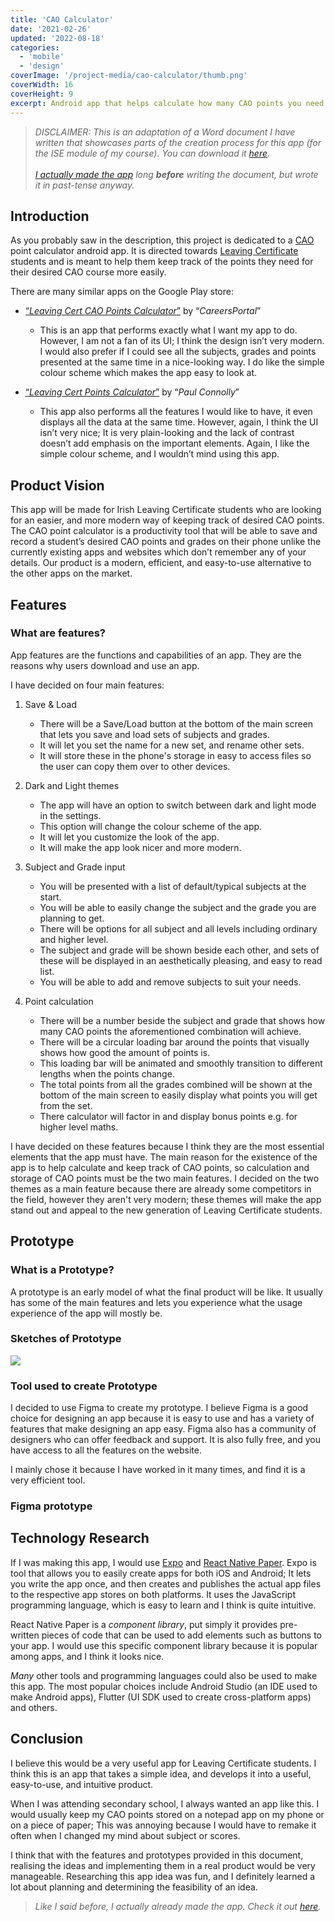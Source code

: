 ```yaml
---
title: 'CAO Calculator'
date: '2021-02-26'
updated: '2022-08-18'
categories:
  - 'mobile'
  - 'design'
coverImage: '/project-media/cao-calculator/thumb.png'
coverWidth: 16
coverHeight: 9
excerpt: Android app that helps calculate how many CAO points you need to qualify for a course.
---
```


<script>
    import FigmaFrame from '$lib/components/FigmaFrame.svelte'
</script>

> _DISCLAIMER: This is an adaptation of a Word document I have written that showcases parts of the creation process for this app (for the ISE module of my course). You can download it [here](/project-media/cao-calculator/App.docx). <br><br> [I actually made the app](https://leavingcertcao.xyz/) long **before** writing the document, but wrote it in past-tense anyway._

## Introduction

As you probably saw in the description, this project is dedicated to a [CAO](https://www.cao.ie/) point calculator android app. It is directed towards [Leaving Certificate](https://www.citizensinformation.ie/en/education/state_examinations/established_leaving_certificate.html) students and is meant to help them keep track of the points they need for their desired CAO course more easily.

There are many similar apps on the Google Play store:

- [“_Leaving Cert CAO Points Calculator_”](https://play.google.com/store/apps/details?id=com.pointscalculate) by “_CareersPortal_”

  - This is an app that performs exactly what I want my app to do. However, I am not a fan of its UI; I think the design isn’t very modern. I would also prefer if I could see all the subjects, grades and points presented at the same time in a nice-looking way. I do like the simple colour scheme which makes the app easy to look at.

- [“_Leaving Cert Points Calculator_”](https://play.google.com/store/apps/details?id=ie.psdcon.paul.leavingcertcalculator) by “_Paul Connolly_”
  - This app also performs all the features I would like to have, it even displays all the data at the same time. However, again, I think the UI isn’t very nice; It is very plain-looking and the lack of contrast doesn’t add emphasis on the important elements. Again, I like the simple colour scheme, and I wouldn’t mind using this app.

## Product Vision

This app will be made for Irish Leaving Certificate students who are looking for an easier, and more modern way of keeping track of desired CAO points. The CAO point calculator is a productivity tool that will be able to save and record a student’s desired CAO points and grades on their phone unlike the currently existing apps and websites which don’t remember any of your details. Our product is a modern, efficient, and easy-to-use alternative to the other apps on the market.

## Features

### What are features?

App features are the functions and capabilities of an app. They are the reasons why users download and use an app.

I have decided on four main features:

1. Save & Load

   - There will be a Save/Load button at the bottom of the main screen that lets you save and load sets of subjects and grades.
   - It will let you set the name for a new set, and rename other sets.
   - It will store these in the phone's storage in easy to access files so the user can copy them over to other devices.

2. Dark and Light themes

   - The app will have an option to switch between dark and light mode in the settings.
   - This option will change the colour scheme of the app.
   - It will let you customize the look of the app.
   - It will make the app look nicer and more modern.

3. Subject and Grade input

   - You will be presented with a list of default/typical subjects at the start.
   - You will be able to easily change the subject and the grade you are planning to get.
   - There will be options for all subject and all levels including ordinary and higher level.
   - The subject and grade will be shown beside each other, and sets of these will be displayed in an aesthetically pleasing, and easy to read list.
   - You will be able to add and remove subjects to suit your needs.

4. Point calculation
   - There will be a number beside the subject and grade that shows how many CAO points the aforementioned combination will achieve.
   - There will be a circular loading bar around the points that visually shows how good the amount of points is.
   - This loading bar will be animated and smoothly transition to different lengths when the points change.
   - The total points from all the grades combined will be shown at the bottom of the main screen to easily display what points you will get from the set.
   - There calculator will factor in and display bonus points e.g. for higher level maths.

I have decided on these features because I think they are the most essential elements that the app must have. The main reason for the existence of the app is to help calculate and keep track of CAO points, so calculation and storage of CAO points must be the two main features. I decided on the two themes as a main feature because there are already some competitors in the field, however they aren't very modern; these themes will make the app stand out and appeal to the new generation of Leaving Certificate students.

## Prototype

### What is a Prototype?

A prototype is an early model of what the final product will be like. It usually has some of the main features and lets you experience what the usage experience of the app will mostly be.

### Sketches of Prototype

![](/project-media/cao-calculator/sketch.png)

### Tool used to create Prototype

I decided to use Figma to create my prototype. I believe Figma is a good choice for designing an app because it is easy to use and has a variety of features that make designing an app easy. Figma also has a community of designers who can offer feedback and support. It is also fully free, and you have access to all the features on the website.

I mainly chose it because I have worked in it many times, and find it is a very efficient tool.

### Figma prototype

<FigmaFrame src="https://www.figma.com/embed?embed_host=share&url=https%3A%2F%2Fwww.figma.com%2Ffile%2FVd90Qx4URSvcwz3UpCjjFs%2FOverall-score%3Fnode-id%3D0%253A1" />

## Technology Research

If I was making this app, I would use [Expo](https://expo.dev/) and [React Native Paper](https://callstack.github.io/react-native-paper/). Expo is tool that allows you to easily create apps for both iOS and Android; It lets you write the app once, and then creates and publishes the actual app files to the respective app stores on both platforms. It uses the JavaScript programming language, which is easy to learn and I think is quite intuitive.

React Native Paper is a _component library_, put simply it provides pre-written pieces of code that can be used to add elements such as buttons to your app. I would use this specific component library because it is popular among apps, and I think it looks nice.

_Many_ other tools and programming languages could also be used to make this app. The most popular choices include Android Studio (an IDE used to make Android apps), Flutter (UI SDK used to create cross-platform apps) and others.

## Conclusion

I believe this would be a very useful app for Leaving Certificate students. I think this is an app that takes a simple idea, and develops it into a useful, easy-to-use, and intuitive product.

When I was attending secondary school, I always wanted an app like this. I would usually keep my CAO points stored on a notepad app on my phone or on a piece of paper; This was annoying because I would have to remake it often when I changed my mind about subject or scores.

I think that with the features and prototypes provided in this document, realising the ideas and implementing them in a real product would be very manageable. Researching this app idea was fun, and I definitely learned a lot about planning and determining the feasibility of an idea.

> _Like I said before, I actually already made the app. Check it out [here](https://leavingcertcao.xyz/)._

